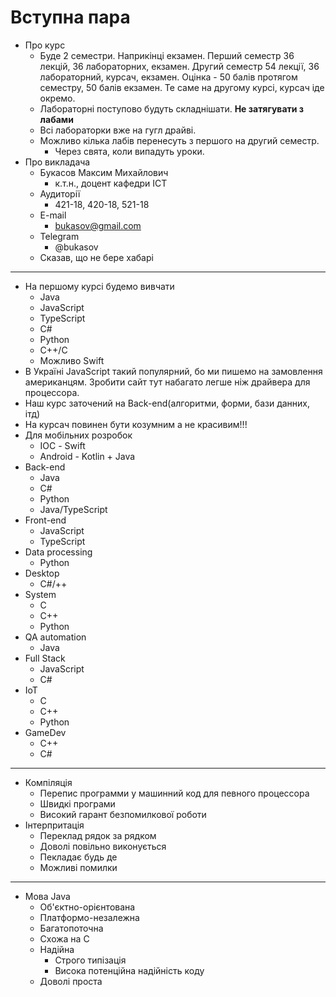 # Вступна пара
- Про курс
  - Буде 2 семестри. Наприкінці екзамен. Перший семестр 36 лекцій, 36 лабораторних, екзамен. Другий семестр 54 лекції, 36 лабораторний, курсач, екзамен. Оцінка - 50 балів протягом семестру, 50 балів екзамен. Те саме на другому курсі, курсач іде окремо. 
  -  Лабораторні поступово будуть складнішати. **Не затягувати з лабами**
  -  Всі лабораторки вже на гугл драйві.
  -  Можливо кілька лабів перенесуть з першого на другий семестр.
     - Через свята, коли випадуть уроки.
- Про викладача
  - Букасов Максим Михайлович
    - к.т.н., доцент кафедри ІСТ
  - Аудиторії
    -  421-18, 420-18, 521-18
  - E-mail
    - bukasov@gmail.com
  - Telegram
    - @bukasov
  - Сказав, що не бере хабарі

---
- На першому курсі будемо вивчати   
  - Java
  - JavaScript
  - TypeScript
  - C#
  - Python
  - C++/C
  - Можливо Swift
- В Україні JavaScript такий популярний, бо ми пишемо на замовлення американцям. Зробити сайт тут набагато легше ніж драйвера для процессора.
- Наш курс заточений на Back-end(алгоритми, форми, бази данних, ітд)
- На курсач повинен бути козумним а не красивим!!!
- Для мобільних розробок
  - ІОС - Swift
  - Android - Kotlin + Java
- Back-end
  - Java
  - C#
  - Python
  - Java/TypeScript
- Front-end
  - JavaScript
  - TypeScript
- Data processing
  - Python
- Desktop
  - C#/++
- System
  - C
  - C++
  - Python
- QA automation
  - Java
- Full Stack
  - JavaScript
  - C#
- IoT
  - C
  - C++
  - Python
- GameDev
  - C++
  - C#
---
- Компіляція 
  - Перепис программи у машинний код для певного процессора
  - Швидкі програми
  - Високий гарант безпомилкової роботи
- Інтерпритація
  - Переклад рядок за рядком
  - Доволі повільно виконується
  - Пекладає будь де
  - Можливі помилки
---
- Мова Java
  - Об'єктно-орієнтована
  - Платформо-незалежна
  - Багатопоточна
  - Схожа на С
  - Надійна
    - Строго типізація
    - Висока потенційна надійність коду
  - Доволі проста